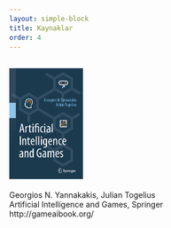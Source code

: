 ```yaml
---
layout: simple-block
title: Kaynaklar
order: 4
---
```

<br>
<div class="row">
    <div class="col-md-4 text-center">
        <img src="/files/bca605-ai/book-cover.png" style = "height:200px;"/><br>
        <br> 
        Georgios N. Yannakakis, Julian Togelius
         <br>
        Artificial Intelligence and Games, Springer
        <br> 
        http://gameaibook.org/
    </div>
</div>
